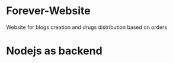 # Forever-Website
Website for blogs creation and drugs distribution based on orders
# Nodejs as backend
